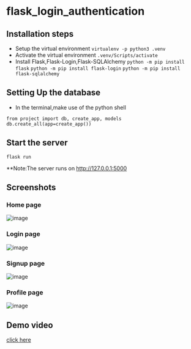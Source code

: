 # flask_login_authentication

## Installation steps

* Setup the virtual environment
```virtualenv -p python3 .venv```
* Activate the virtual environment
```.venv/Scripts/activate```
* Install Flask,Flask-Login,Flask-SQLAlchemy
```python -m pip install flask```
```python -m pip install flask-login```
```python -m pip install flask-sqlalchemy```

## Setting Up the database

* In the terminal,make use of the python shell
```
from project import db, create_app, models
db.create_all(app=create_app()) 
```

## Start the server

```flask run```

**Note:The server runs on http://127.0.0.1:5000

## Screenshots

### Home page

![image](https://user-images.githubusercontent.com/88674671/219829188-e195fc40-8087-4c50-8ccf-4008c60e45b4.png)

### Login page

![image](https://user-images.githubusercontent.com/88674671/219829118-0f1b74fa-bbc9-48e8-9d0e-ddec614121c4.png)

### Signup page 

![image](https://user-images.githubusercontent.com/88674671/219829147-50cc6578-fe49-4a7e-9123-d82548820226.png)

### Profile page

![image](https://user-images.githubusercontent.com/88674671/219829174-2bb2c20e-ed85-4a01-92a7-a6d3659d7ba8.png)

## Demo video

[click here](https://drive.google.com/file/d/12bB2nllKO3zLGGMzV6pLPNANzn4Yh6KD/view?usp=share_link)

